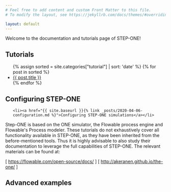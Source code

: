 ```yaml
---
# Feel free to add content and custom Front Matter to this file.
# To modify the layout, see https://jekyllrb.com/docs/themes/#overriding-theme-defaults

layout: default
---
```


Welcome to the documentation and tutorials page of STEP-ONE!

## Tutorials

  <ul>
  	{% assign sorted = site.categories["tutorial"] | sort: 'date'  %}
    {% for post in sorted %}
      <li><a href="{{ site.baseurl }}{{ post.url }}">{{ post.title }}</a></li>
    {% endfor %}
  </ul>
 
## Configuring STEP-ONE
<ul>

	<li><a href="{{ site.baseurl }}{% link _posts/2020-04-06-configuration.md %}">Configuring STEP-ONE simulations</a></li>
</ul>

Step-ONE is based on the ONE simulator, the Flowable process engine and Flowable's Process modeler. These tutorials do not exhaustively cover all functionality available in STEP-ONE, as they have been inherited from the before-mentioned tools. Thus it is highly advisable to also study their documentation to leverage the full capabilities of STEP-ONE. The relevant materials can be found at:

 [ https://flowable.com/open-source/docs/ ]
 [ http://akeranen.github.io/the-one/ ]

## Advanced examples
